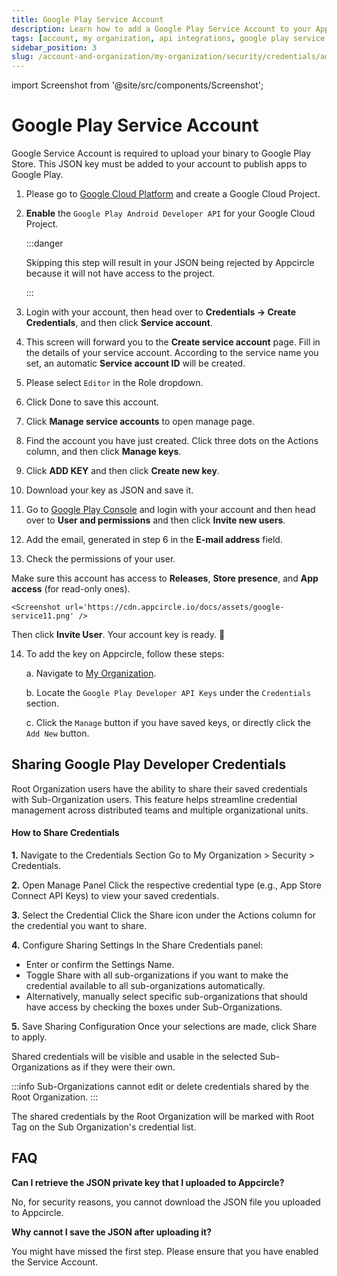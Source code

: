 ```yaml
---
title: Google Play Service Account
description: Learn how to add a Google Play Service Account to your Appcircle account
tags: [account, my organization, api integrations, google play service account]
sidebar_position: 3
slug: /account-and-organization/my-organization/security/credentials/adding-google-play-service-account
---
```


import Screenshot from '@site/src/components/Screenshot';

# Google Play Service Account

Google Service Account is required to upload your binary to Google Play Store. This JSON key must be added to your account to publish apps to Google Play.

1. Please go to [Google Cloud Platform](https://console.cloud.google.com/apis) and create a Google Cloud Project.

2. **Enable** the `Google Play Android Developer API` for your Google Cloud Project. 

    <Screenshot url='https://cdn.appcircle.io/docs/assets/google-service00.01.png' />

    <Screenshot url='https://cdn.appcircle.io/docs/assets/google-service00.02.png' />


    :::danger

    Skipping this step will result in your JSON being rejected by Appcircle because it will not have access to the project.

    :::


3. Login with your account, then head over to **Credentials -> Create Credentials**, and then click **Service account**.

    <Screenshot url='https://cdn.appcircle.io/docs/assets/google-service01.png' />

4. This screen will forward you to the **Create service account** page. Fill in the details of your service account. According to the service name you set, an automatic **Service account ID** will be created.

    <Screenshot url='https://cdn.appcircle.io/docs/assets/google-service03.png' />

5. Please select `Editor` in the Role dropdown.

    <Screenshot url='https://cdn.appcircle.io/docs/assets/google-service04.png' />

6. Click Done to save this account.

    <Screenshot url='https://cdn.appcircle.io/docs/assets/google-service05.png' />

7. Click **Manage service accounts** to open manage page.

    <Screenshot url='https://cdn.appcircle.io/docs/assets/google-service05-1.png' />

8. Find the account you have just created. Click three dots on the Actions column, and then click **Manage keys**.

    <Screenshot url='https://cdn.appcircle.io/docs/assets/google-service06.png' />

9. Click **ADD KEY** and then click **Create new key**.

    <Screenshot url='https://cdn.appcircle.io/docs/assets/google-service07.png' />

10. Download your key as JSON and save it.

    <Screenshot url='https://cdn.appcircle.io/docs/assets/google-service08.png' />

11. Go to [Google Play Console](https://play.google.com/console) and login with your account and then head over to **User and permissions** and then click **Invite new users**.

    <Screenshot url='https://cdn.appcircle.io/docs/assets/google-service09-2.png' />

12. Add the email, generated in step 6 in the **E-mail address** field.

    <Screenshot url='https://cdn.appcircle.io/docs/assets/google-service12.png' />

13. Check the permissions of your user.

    <Screenshot url='https://cdn.appcircle.io/docs/assets/google-service11-1.png' />

Make sure this account has access to **Releases**, **Store presence**, and **App access** (for read-only ones).

    <Screenshot url='https://cdn.appcircle.io/docs/assets/google-service11.png' />

Then click **Invite User**. Your account key is ready. 🎉

14. To add the key on Appcircle, follow these steps:

    a. Navigate to [My Organization](/account-and-organization/my-organization).

    b. Locate the `Google Play Developer API Keys` under the `Credentials` section.
  
    c. Click the `Manage` button if you have saved keys, or directly click the `Add New` button.

    <Screenshot url='https://cdn.appcircle.io/docs/assets/google-service14.png' />

## Sharing Google Play Developer Credentials

Root Organization users have the ability to share their saved credentials with Sub-Organization users. This feature helps streamline credential management across distributed teams and multiple organizational units.

#### How to Share Credentials

<Screenshot url='https://cdn.appcircle.io/docs/assets/FE1719-ss8.png' />

**1.**	Navigate to the Credentials Section
Go to My Organization > Security > Credentials.

**2.** Open Manage Panel
Click the respective credential type (e.g., App Store Connect API Keys) to view your saved credentials.

**3.** Select the Credential
Click the Share icon under the Actions column for the credential you want to share.

**4.** Configure Sharing Settings
In the Share Credentials panel:
- Enter or confirm the Settings Name.
- Toggle Share with all sub-organizations if you want to make the credential available to all sub-organizations automatically.
- Alternatively, manually select specific sub-organizations that should have access by checking the boxes under Sub-Organizations.

**5.** Save Sharing Configuration
Once your selections are made, click Share to apply.

<Screenshot url='https://cdn.appcircle.io/docs/assets/FE1719-ss9.png' />

Shared credentials will be visible and usable in the selected Sub-Organizations as if they were their own.

:::info
Sub-Organizations cannot edit or delete credentials shared by the Root Organization.
:::

The shared credentials by the Root Organization will be marked with Root Tag on the Sub Organization's credential list.

## FAQ

**Can I retrieve the JSON private key that I uploaded to Appcircle?**

No, for security reasons, you cannot download the JSON file you uploaded to Appcircle.

**Why cannot I save the JSON after uploading it?**

You might have missed the first step. Please ensure that you have enabled the Service Account.

